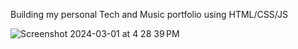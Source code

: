 Building my personal Tech and Music portfolio using HTML/CSS/JS


![Screenshot 2024-03-01 at 4 28 39 PM](https://github.com/sarahgarlock/portfolio/assets/73197641/a6efaee8-5b63-4227-9acd-027572e2f848)
